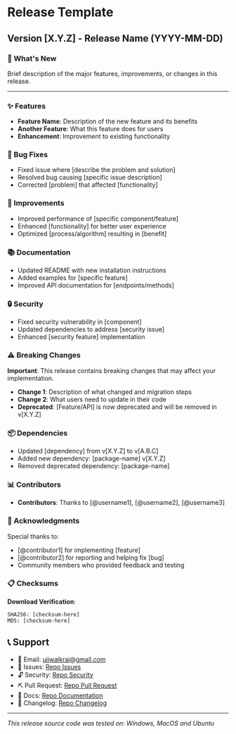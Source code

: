 # Release Template

## Version [X.Y.Z] - Release Name (YYYY-MM-DD)

### 🚀 What's New

Brief description of the major features, improvements, or changes in this release.

---

### ✨ Features

- **Feature Name**: Description of the new feature and its benefits
- **Another Feature**: What this feature does for users
- **Enhancement**: Improvement to existing functionality

### 🐛 Bug Fixes

- Fixed issue where [describe the problem and solution]
- Resolved bug causing [specific issue description]
- Corrected [problem] that affected [functionality]

### 🔧 Improvements

- Improved performance of [specific component/feature]
- Enhanced [functionality] for better user experience
- Optimized [process/algorithm] resulting in [benefit]

### 📚 Documentation

- Updated README with new installation instructions
- Added examples for [specific feature]
- Improved API documentation for [endpoints/methods]

### 🔒 Security

- Fixed security vulnerability in [component]
- Updated dependencies to address [security issue]
- Enhanced [security feature] implementation

### ⚠️ Breaking Changes

**Important**: This release contains breaking changes that may affect your implementation.

- **Change 1**: Description of what changed and migration steps
- **Change 2**: What users need to update in their code
- **Deprecated**: [Feature/API] is now deprecated and will be removed in v[X.Y.Z]

### 📦 Dependencies

- Updated [dependency] from v[X.Y.Z] to v[A.B.C]
- Added new dependency: [package-name] v[X.Y.Z]
- Removed deprecated dependency: [package-name]

### 📊 Contributors
- **Contributors**: Thanks to [@username1], [@username2], [@username3]

### 🙏 Acknowledgments

Special thanks to:
- [@contributor1] for implementing [feature]
- [@contributor2] for reporting and helping fix [bug]
- Community members who provided feedback and testing

### 📋 Checksums

**Download Verification**:
```
SHA256: [checksum-here]
MD5: [checksum-here]
```
## 📞 Support

- 📧 Email: ujjwalkrai@gmail.com
- 🐛 Issues: [Repo Issues](https://github.com/uikraft-hub/insta-downloader-gui/issues)
- 🔓 Security: [Repo Security](https://github.com/uikraft-hub/insta-downloader-gui/security)
- ⛏ Pull Request: [Repo Pull Request](https://github.com/uikraft-hub/insta-downloader-gui/pulls)
- 📖 Docs: [Repo Documentation](https://github.com/uikraft-hub/insta-downloader-gui/tree/main/docs)
- 📃 Changelog: [Repo Changelog](https://github.com/uikraft-hub/insta-downloader-gui/blob/main/docs/CHANGELOG.md)
---

*This release source code was tested on: Windows, MacOS and Ubuntu*
